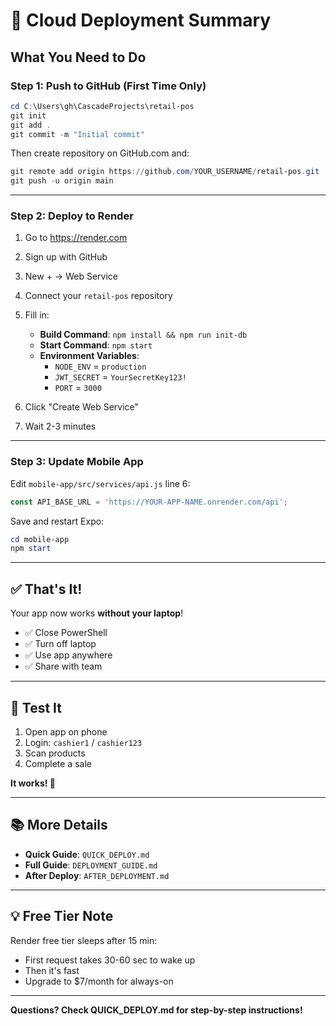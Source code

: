# 🚀 Cloud Deployment Summary

## What You Need to Do

### **Step 1: Push to GitHub** (First Time Only)

```powershell
cd C:\Users\gh\CascadeProjects\retail-pos
git init
git add .
git commit -m "Initial commit"
```

Then create repository on GitHub.com and:
```powershell
git remote add origin https://github.com/YOUR_USERNAME/retail-pos.git
git push -u origin main
```

---

### **Step 2: Deploy to Render**

1. Go to https://render.com
2. Sign up with GitHub
3. New + → Web Service
4. Connect your `retail-pos` repository
5. Fill in:
   - **Build Command**: `npm install && npm run init-db`
   - **Start Command**: `npm start`
   - **Environment Variables**:
     - `NODE_ENV` = `production`
     - `JWT_SECRET` = `YourSecretKey123!`
     - `PORT` = `3000`

6. Click "Create Web Service"
7. Wait 2-3 minutes

---

### **Step 3: Update Mobile App**

Edit `mobile-app/src/services/api.js` line 6:

```javascript
const API_BASE_URL = 'https://YOUR-APP-NAME.onrender.com/api';
```

Save and restart Expo:
```powershell
cd mobile-app
npm start
```

---

## ✅ That's It!

Your app now works **without your laptop**!

- ✅ Close PowerShell
- ✅ Turn off laptop
- ✅ Use app anywhere
- ✅ Share with team

---

## 📱 Test It

1. Open app on phone
2. Login: `cashier1` / `cashier123`
3. Scan products
4. Complete a sale

**It works! 🎉**

---

## 📚 More Details

- **Quick Guide**: `QUICK_DEPLOY.md`
- **Full Guide**: `DEPLOYMENT_GUIDE.md`
- **After Deploy**: `AFTER_DEPLOYMENT.md`

---

## 💡 Free Tier Note

Render free tier sleeps after 15 min:
- First request takes 30-60 sec to wake up
- Then it's fast
- Upgrade to $7/month for always-on

---

**Questions? Check QUICK_DEPLOY.md for step-by-step instructions!**
